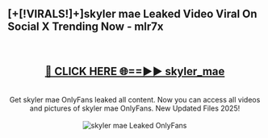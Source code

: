 <h2>[+[!VIRALS!]+]skyler mae Leaked Video Viral On Social X Trending Now - mlr7x</h2>
<br>
<div align="center">
<h2><a href="https://libra.edu.pl?skyler_mae" rel="nofollow">🔴 CLICK HERE 🌐==►► skyler_mae</a></h2>
<br>
Get skyler mae OnlyFans leaked all content. Now you can access all videos and pictures of skyler mae OnlyFans. New Updated Files 2025!
<br>
<br>
<a href="https://libra.edu.pl?skyler_mae" rel="nofollow" data-target="animated-image.originalLink"><img src="https://i.ibb.co.com/WyWwxjT/player-gif2.gif" alt="skyler mae Leaked OnlyFans" style="max-width: 100%; display: inline-block;" data-target="animated-image.originalImage"></a>
</div>
<br>